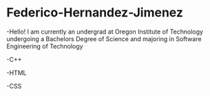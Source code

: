 # Federico-Hernandez-Jimenez
  -Hello! I am currently an undergrad at Oregon Institute of Technology undergoing a Bachelors Degree of Science and majoring in Software Engineering of Technology
  
  -C++
  
  -HTML
 
 -CSS
